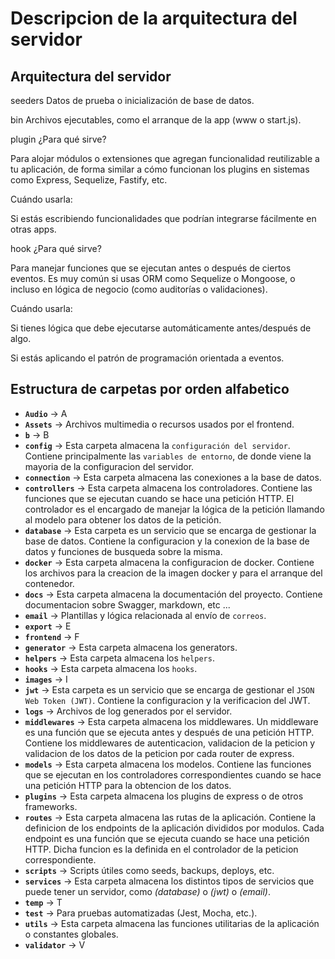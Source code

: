 # Descripcion de la arquitectura del servidor
## Arquitectura del servidor
seeders
Datos de prueba o inicialización de base de datos.

bin
Archivos ejecutables, como el arranque de la app (www o start.js).

plugin
¿Para qué sirve?

Para alojar módulos o extensiones que agregan funcionalidad reutilizable a tu aplicación, de forma similar a cómo funcionan los plugins en sistemas como Express, Sequelize, Fastify, etc.

Cuándo usarla:

Si estás escribiendo funcionalidades que podrían integrarse fácilmente en otras apps.


hook
¿Para qué sirve?

Para manejar funciones que se ejecutan antes o después de ciertos eventos. Es muy común si usas ORM como Sequelize o Mongoose, o incluso en lógica de negocio (como auditorías o validaciones).

Cuándo usarla:

Si tienes lógica que debe ejecutarse automáticamente antes/después de algo.

Si estás aplicando el patrón de programación orientada a eventos.


## Estructura de carpetas por orden alfabetico
- **`Audio`** → A
- **`Assets`** → Archivos multimedia o recursos usados por el frontend.
- **`b`** → B
- **`config`** → Esta carpeta almacena la `configuración del servidor`.
    Contiene principalmente las `variables de entorno`, de donde viene la mayoria de la configuracion del servidor.
- **`connection`** → Esta carpeta almacena las conexiones a la base de datos.
- **`controllers`** → Esta carpeta almacena los controladores. Contiene las funciones que se ejecutan cuando se hace una petición HTTP.
    El controlador es el encargado de manejar la lógica de la petición llamando al modelo para obtener los datos de la petición.
- **`database`** → Esta carpeta es un servicio que se encarga de gestionar la base de datos.
    Contiene la configuracion y la conexion de la base de datos y funciones de busqueda sobre la misma.
- **`docker`** → Esta carpeta almacena la configuracion de docker. Contiene los archivos para la creacion de la imagen docker y para el arranque del contenedor.
- **`docs`** → Esta carpeta almacena la documentación del proyecto. Contiene documentacion sobre Swagger, markdown, etc ...
- **`email`** → Plantillas y lógica relacionada al envío de `correos`.
- **`export`** → E
- **`frontend`** → F
- **`generator`** → Esta carpeta almacena los generators.
- **`helpers`** → Esta carpeta almacena los `helpers`.
- **`hooks`** → Esta carpeta almacena los `hooks`.
- **`images`** → I
- **`jwt`** → Esta carpeta es un servicio que se encarga de gestionar el `JSON Web Token (JWT)`. Contiene la configuracion y la verificacion del JWT.
- **`logs`** → Archivos de log generados por el servidor.
- **`middlewares`** → Esta carpeta almacena los middlewares. Un middleware es una función que se ejecuta antes y después de una petición HTTP.
    Contiene los middlewares de autenticacion, validacion de la peticion y validacion de los datos de la peticion por cada router de express.
- **`models`** → Esta carpeta almacena los modelos. Contiene las funciones que se ejecutan en los controladores correspondientes
    cuando se hace una petición HTTP para la obtencion de los datos.
- **`plugins`** → Esta carpeta almacena los plugins de express o de otros frameworks.
- **`routes`** → Esta carpeta almacena las rutas de la aplicación. Contiene la definicion de los endpoints de la aplicación divididos por modulos.
    Cada endpoint es una función que se ejecuta cuando se hace una petición HTTP. Dicha funcion es la definida en el controlador de la peticion correspondiente.
- **`scripts`** → Scripts útiles como seeds, backups, deploys, etc.
- **`services`** → Esta carpeta almacena los distintos tipos de servicios que puede tener un servidor, como *(database)* o *(jwt)* o *(email)*.
- **`temp`** → T
- **`test`** → Para pruebas automatizadas (Jest, Mocha, etc.).
- **`utils`** → Esta carpeta almacena las funciones utilitarias de la aplicación o constantes globales.
- **`validator`** → V